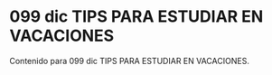 # 099 dic  TIPS PARA ESTUDIAR EN VACACIONES

Contenido para 099 dic  TIPS PARA ESTUDIAR EN VACACIONES.